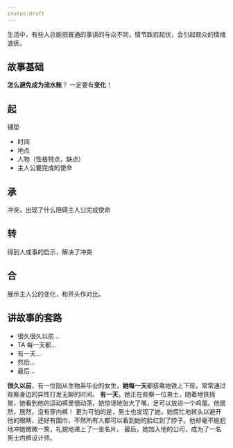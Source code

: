 ```yaml
---
status:draft
---
```


生活中，有些人总能把普通的事讲的与众不同，情节跌宕起伏，会引起观众的情绪波折。

## 故事基础
**怎么避免成为流水账**？
一定要有**变化**！

## 起
铺垫
* 时间
* 地点
* 人物（性格特点，缺点）
* 主人公要完成的使命

## 承
冲突，出现了什么阻碍主人公完成使命

## 转
得到人或事的启示，解决了冲突

## 合
展示主人公的变化，和开头作对比。

## 讲故事的套路
* 很久很久以前...
* TA 每一天都...
* 有一天...
* 然后...
* 最后...

**很久以前**，有一位刚从生物系毕业的女生，**她每一天**都搭乘地铁上下班，常常通过观察身边的异性打发无聊的时间。
**有一天**，她正在观察一位男士，随着地铁摇晃，她看到他的运动裤里很动荡，她惊讶地张大了嘴，足可以放进一个鸡蛋。他居然，居然，没有穿内裤！
更为可怕的是，男士也发现了她，她慌忙地转头以避开他的眼睛，还好有围巾，不然所有人都可以看到她的脸红到了脖子。他却毫不尴尬地冲她微微一笑，礼貌地递上了一张名片。
最后，她加入他的公司，成为了一名男士内裤设计师。